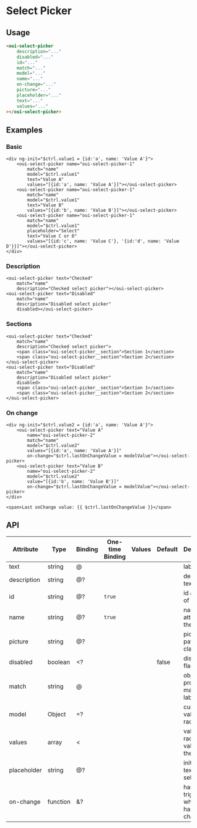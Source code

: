 # Select Picker

<component-status cx-design="complete" ux="rc"></component-status>

## Usage

```html
<oui-select-picker
    description="..."
    disabled="..."
    id="..."
    match="..."
    model="..."
    name="..."
    on-change="..."
    picture="..."
    placeholder="..."
    text="..."
    values="..."
></oui-select-picker>
```

## Examples

### Basic

```html:preview
<div ng-init="$ctrl.value1 = {id:'a', name: 'Value A'}">
    <oui-select-picker name="oui-select-picker-1"
        match="name"
        model="$ctrl.value1"
        text="Value A"
        values="[{id:'a', name: 'Value A'}]"></oui-select-picker>
    <oui-select-picker name="oui-select-picker-1"
        match="name"
        model="$ctrl.value1"
        text="Value B"
        values="[{id:'b', name: 'Value B'}]"></oui-select-picker>
    <oui-select-picker name="oui-select-picker-1"
        match="name"
        model="$ctrl.value1"
        placeholder="Select"
        text="Value C or D"
        values="[{id:'c', name: 'Value C'}, '{id:'d', name: 'Value D'}}]"></oui-select-picker>
</div>
```

### Description

```html:preview
<oui-select-picker text="Checked"
    match="name"
    description="Checked select picker"></oui-select-picker>
<oui-select-picker text="Disabled"
    match="name"
    description="Disabled select picker"
    disabled></oui-select-picker>
```

### Sections

```html:preview
<oui-select-picker text="Checked"
    match="name"
    description="Checked select picker">
    <span class="oui-select-picker__section">Section 1</section>
    <span class="oui-select-picker__section">Section 2</section>
</oui-select-picker>
<oui-select-picker text="Disabled"
    match="name"
    description="Disabled select picker"
    disabled>
    <span class="oui-select-picker__section">Section 1</section>
    <span class="oui-select-picker__section">Section 2</section>
</oui-select-picker>
```

### On change

```html:preview
<div ng-init="$ctrl.value2 = {id:'a', name: 'Value A'}">
    <oui-select-picker text="Value A"
        name="oui-select-picker-2"
        match="name"
        model="$ctrl.value2"
        values="[{id:'a', name: 'Value A'}]"
        on-change="$ctrl.lastOnChangeValue = modelValue"></oui-select-picker>
    <oui-select-picker text="Value B"
        name="oui-select-picker-2"
        model="$ctrl.value2"
        value="[{id:'b', name: 'Value B'}]"
        on-change="$ctrl.lastOnChangeValue = modelValue"></oui-select-picker>
</div>

<span>Last onChange value: {{ $ctrl.lastOnChangeValue }}</span>
```

## API

| Attribute     | Type                    | Binding | One-time Binding | Values                   | Default | Description
| ----          | ----                    | ----    | ----             | ----                     | ----    | ----
| text          | string                  | @       |                  |                          |         | label text
| description   | string                  | @?      |                  |                          |         | description text
| id            | string                  | @?      | `true`           |                          |         | id attribute of the radio
| name          | string                  | @?      | `true`           |                          |         | name attribute of the radio
| picture       | string                  | @?      |                  |                          |         | picture path or icon class
| disabled      | boolean                 | <?      |                  |                          | false   | disabled flag
| match         | string                  | @       |                  |                          |         | object property matched to label
| model         | Object                  | =?      |                  |                          |         | current value of the radio
| values        | array                   | <       |                  |                          |         | value of the radio or values of the select
| placeholder   | string                  | @?      |                  |                          |         | initial label text of the select
| on-change     | function                | &?      |                  |                          |         | handler triggered when value has changed

